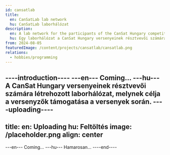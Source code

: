 ```yaml
---
id: cansatlab
title:
  en: CanSatLab lab network
  hu: CanSatLab laborhálózat
description:
  en: A lab network for the participants of the CanSat Hungary competitions.
  hu: Egy laborhálózat a CanSat Hungary versenyeinek résztvevői számára.
from: 2024-08-05
featuredImage: /content/projects/cansatlab/cansatlab.png
relations:
  - hobbies/programming
---
```

----introduction----
---en---
Coming...
---hu---
A CanSat Hungary versenyeinek résztvevői számára létrehozott laborhálózat, melynek célja a versenyzők támogatása a versenyek során.
----uploading----
---
title:
  en: Uploading
  hu: Feltöltés
image: /placeholder.png
align: center
---
---en---
Coming...
---hu---
Hamarosan...
----end----
